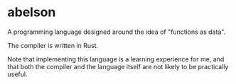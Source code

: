 # abelson

A programming language designed around the idea of "functions as data".

The compiler is written in Rust.

Note that implementing this language is a learning experience for me, and that
both the compiler and the language itself are not likely to be practically
useful. 